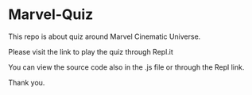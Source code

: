 # Marvel-Quiz
This repo is about quiz around Marvel Cinematic Universe. 

Please visit the link to play the quiz through Repl.it

You can view the source code also in the .js file or through the Repl link. 

Thank you. 
